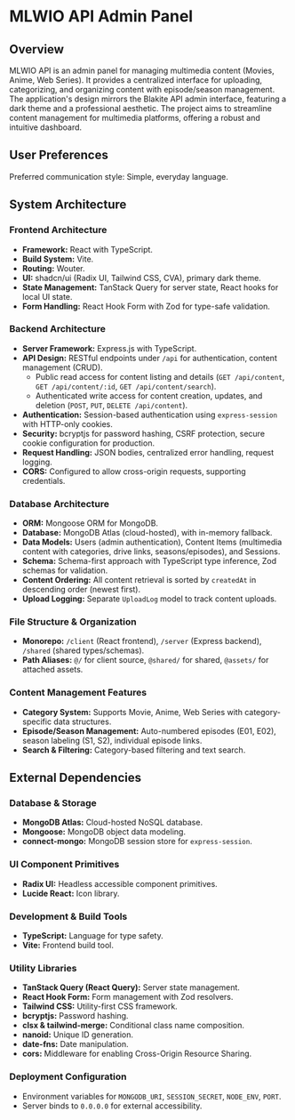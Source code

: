 # MLWIO API Admin Panel

## Overview
MLWIO API is an admin panel for managing multimedia content (Movies, Anime, Web Series). It provides a centralized interface for uploading, categorizing, and organizing content with episode/season management. The application's design mirrors the Blakite API admin interface, featuring a dark theme and a professional aesthetic. The project aims to streamline content management for multimedia platforms, offering a robust and intuitive dashboard.

## User Preferences
Preferred communication style: Simple, everyday language.

## System Architecture

### Frontend Architecture
- **Framework:** React with TypeScript.
- **Build System:** Vite.
- **Routing:** Wouter.
- **UI:** shadcn/ui (Radix UI, Tailwind CSS, CVA), primary dark theme.
- **State Management:** TanStack Query for server state, React hooks for local UI state.
- **Form Handling:** React Hook Form with Zod for type-safe validation.

### Backend Architecture
- **Server Framework:** Express.js with TypeScript.
- **API Design:** RESTful endpoints under `/api` for authentication, content management (CRUD).
  - Public read access for content listing and details (`GET /api/content`, `GET /api/content/:id`, `GET /api/content/search`).
  - Authenticated write access for content creation, updates, and deletion (`POST`, `PUT`, `DELETE /api/content`).
- **Authentication:** Session-based authentication using `express-session` with HTTP-only cookies.
- **Security:** bcryptjs for password hashing, CSRF protection, secure cookie configuration for production.
- **Request Handling:** JSON bodies, centralized error handling, request logging.
- **CORS:** Configured to allow cross-origin requests, supporting credentials.

### Database Architecture
- **ORM:** Mongoose ORM for MongoDB.
- **Database:** MongoDB Atlas (cloud-hosted), with in-memory fallback.
- **Data Models:** Users (admin authentication), Content Items (multimedia content with categories, drive links, seasons/episodes), and Sessions.
- **Schema:** Schema-first approach with TypeScript type inference, Zod schemas for validation.
- **Content Ordering:** All content retrieval is sorted by `createdAt` in descending order (newest first).
- **Upload Logging:** Separate `UploadLog` model to track content uploads.

### File Structure & Organization
- **Monorepo:** `/client` (React frontend), `/server` (Express backend), `/shared` (shared types/schemas).
- **Path Aliases:** `@/` for client source, `@shared/` for shared, `@assets/` for attached assets.

### Content Management Features
- **Category System:** Supports Movie, Anime, Web Series with category-specific data structures.
- **Episode/Season Management:** Auto-numbered episodes (E01, E02), season labeling (S1, S2), individual episode links.
- **Search & Filtering:** Category-based filtering and text search.

## External Dependencies

### Database & Storage
- **MongoDB Atlas:** Cloud-hosted NoSQL database.
- **Mongoose:** MongoDB object data modeling.
- **connect-mongo:** MongoDB session store for `express-session`.

### UI Component Primitives
- **Radix UI:** Headless accessible component primitives.
- **Lucide React:** Icon library.

### Development & Build Tools
- **TypeScript:** Language for type safety.
- **Vite:** Frontend build tool.

### Utility Libraries
- **TanStack Query (React Query):** Server state management.
- **React Hook Form:** Form management with Zod resolvers.
- **Tailwind CSS:** Utility-first CSS framework.
- **bcryptjs:** Password hashing.
- **clsx & tailwind-merge:** Conditional class name composition.
- **nanoid:** Unique ID generation.
- **date-fns:** Date manipulation.
- **cors:** Middleware for enabling Cross-Origin Resource Sharing.

### Deployment Configuration
- Environment variables for `MONGODB_URI`, `SESSION_SECRET`, `NODE_ENV`, `PORT`.
- Server binds to `0.0.0.0` for external accessibility.